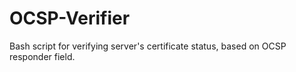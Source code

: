 # OCSP-Verifier
Bash script for verifying server's certificate status, based on OCSP responder field.
